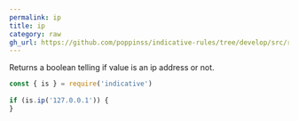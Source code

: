 ```yaml
---
permalink: ip
title: ip
category: raw
gh_url: https://github.com/poppinss/indicative-rules/tree/develop/src/raw/ip.ts
---
```


Returns a boolean telling if value is an ip address or not.
 
```js
const { is } = require('indicative')
 
if (is.ip('127.0.0.1')) {
}
```